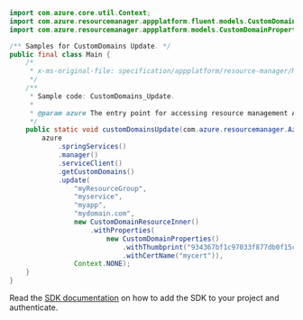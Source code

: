```java
import com.azure.core.util.Context;
import com.azure.resourcemanager.appplatform.fluent.models.CustomDomainResourceInner;
import com.azure.resourcemanager.appplatform.models.CustomDomainProperties;

/** Samples for CustomDomains Update. */
public final class Main {
    /*
     * x-ms-original-file: specification/appplatform/resource-manager/Microsoft.AppPlatform/stable/2022-04-01/examples/CustomDomains_Update.json
     */
    /**
     * Sample code: CustomDomains_Update.
     *
     * @param azure The entry point for accessing resource management APIs in Azure.
     */
    public static void customDomainsUpdate(com.azure.resourcemanager.AzureResourceManager azure) {
        azure
            .springServices()
            .manager()
            .serviceClient()
            .getCustomDomains()
            .update(
                "myResourceGroup",
                "myservice",
                "myapp",
                "mydomain.com",
                new CustomDomainResourceInner()
                    .withProperties(
                        new CustomDomainProperties()
                            .withThumbprint("934367bf1c97033f877db0f15cb1b586957d3133")
                            .withCertName("mycert")),
                Context.NONE);
    }
}
```

Read the [SDK documentation](https://github.com/Azure/azure-sdk-for-java/blob/azure-resourcemanager_2.15.0/sdk/resourcemanager/azure-resourcemanager/README.md) on how to add the SDK to your project and authenticate.
